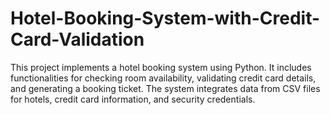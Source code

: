 # Hotel-Booking-System-with-Credit-Card-Validation
This project implements a hotel booking system using Python. It includes functionalities for checking room availability, validating credit card details, and generating a booking ticket. The system integrates data from CSV files for hotels, credit card information, and security credentials.
